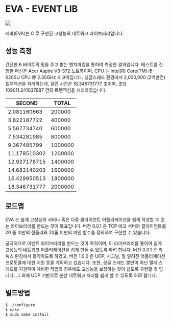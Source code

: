 # EVA - EVENT LIB

<img src="https://img.shields.io/badge/C-A8B9CC?style=flat-square&logo=C&logoColor=white" />

<script src="https://cdn.jsdelivr.net/npm/chart.js@2.9.4/dist/Chart.min.js"></script>

에바(EVA)는 C 로 구현된 고성능의 네트워크 라이브러리입니다. 

## 성능 측정

간단한 6 바이트의 핑을 주고 받는 벤치마킹을 통하여 측정한 결과입니다. 테스트를 진행한 머신은 Acer Aspire V3-372 노트북이며,
CPU 는 Intel(R) Core(TM) i5-6200U CPU @ 2.30GHz 4 코어입니다. 싱글스레드 환경에서 2,000,000 (2백만건) 트랙잭션을 처리하는데, 걸린 시간은 18.346731777 초이며, 초당 109011.241037887 건의 트랜잭션을 처리하였습니다.


| SECOND       | TOTAL   |
| ------------ | ------- |
|  2.081160663 |  200000 |
|  3.822187722 |  400000 |
|  5.567734740 |  600000 |
|  7.534281985 |  800000 |
|  9.367485799 | 1000000 |
| 11.179510302 | 1200000 |
| 12.927178715 | 1400000 |
| 14.683140203 | 1600000 |
| 16.429950513 | 1800000 |
| 18.346731777 | 2000000 |


<canvas id="performance-chart"></canvas>

<script>
const data = [
    [ 0.909515391 , 100000 ],
    [ 2.081160663 , 200000 ],
    [ 2.949382455 , 300000 ],
    [ 3.822187722 , 400000 ],
    [ 4.695364761 , 500000 ],
    [ 5.567734740 , 600000 ],
    [ 6.637035238 , 700000 ],
    [ 7.534281985 , 800000 ],
    [ 8.492822478 , 900000 ],
    [ 9.367485799 , 1000000 ],
    [ 10.237602857 , 1100000 ],
    [ 11.179510302 , 1200000 ],
    [ 12.051549841 , 1300000 ],
    [ 12.927178715 , 1400000 ],
    [ 13.805017067 , 1500000 ],
    [ 14.683140203 , 1600000 ],
    [ 15.554987859 , 1700000 ],
    [ 16.429950513 , 1800000 ],
    [ 17.440764149 , 1900000 ],
    [ 18.346731777 , 2000000 ]
];

const transaction = data.map(o => o[1] / o[0]);
const label = data.map((o, index) => index + 1);

const chart = new Chart(document.getElementById("performance-chart"), {
    type: "line",
    data: {
        labels: label,
        datasets: [
            {
                label: "Transaction per second",
                data: transaction,
                fill: false,
                borderColor: "rbg(75, 192, 192)",
                lineTension: 0.1
            }
        ],
    },
    options: {
        scales: {
            yAxes: [{
                ticks: {
                    min: 0,
                    max: 120000,
                    fontSize: 14,
                }
            }]
        }
    }
})

</script>

## 로드맵

EVA 는 쉽게 고성능의 서버나 혹은 다중 클라이언트 어플리케이션을 쉽게 작성할 수 있는 라이브러리를 만드는 것이 목표입니다.
버전 0.0.1 은 TCP 에코 서버와 클라이언트를 20 줄 미만의 핸들러와 20줄 미만의 메인 함수를 정의하여 구현할 수 있습니다.

궁극적으로 이벤트 라이브러리를 만드는 것이 목적이며, 이 라이브러리를 통하여 쉽게 고성능의 네트워크 어플리케이션을 쉽게 만들 수 있도록 하려 합니다. 버전 0.0.1 은 리눅스 환경에서 동작하도록 하였고, 버전 1.0.0 은 UDP, 시그널, 잘 알려진 어플리케이션 프로토콜에 대한 지원 등을 계획하고 있습니다. 또한, 싱글 스레드 뿐만이 아닌 멀티 스레드를 지원하여 헤비한 작업의 경우에도 고성능을 보장하는 것이 쉽도록 구현할 것 입니다. 그 외에 UDP 기반으로 분산 네트워크 처리를 쉽게 할 수 있도록 하려 합니다.

## 빌드방법

```sh
$ ./configure
$ make
$ sudo make install
```
